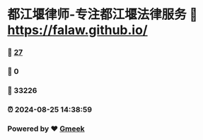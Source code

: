 # 都江堰律师-专注都江堰法律服务 :link: https://falaw.github.io/ 
### :page_facing_up: [27](https://falaw.github.io//tag.html) 
### :speech_balloon: 0 
### :hibiscus: 33226 
### :alarm_clock: 2024-08-25 14:38:59 
### Powered by :heart: [Gmeek](https://github.com/Meekdai/Gmeek)
